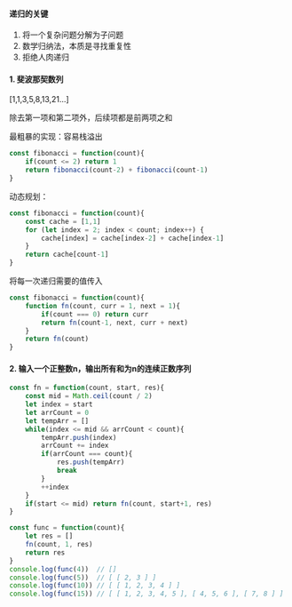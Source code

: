 #### 递归的关键

1. 将一个复杂问题分解为子问题
2. 数学归纳法，本质是寻找重复性
3. 拒绝人肉递归
#### 1. 斐波那契数列

[1,1,3,5,8,13,21...]

除去第一项和第二项外，后续项都是前两项之和


最粗暴的实现：容易栈溢出

```javascript
const fibonacci = function(count){
    if(count <= 2) return 1
    return fibonacci(count-2) + fibonacci(count-1)
}
```

动态规划：

```javascript
const fibonacci = function(count){
    const cache = [1,1]
    for (let index = 2; index < count; index++) {
        cache[index] = cache[index-2] + cache[index-1]
    }
    return cache[count-1]
}
```

将每一次递归需要的值传入

```javascript
const fibonacci = function(count){
    function fn(count, curr = 1, next = 1){
        if(count === 0) return curr
        return fn(count-1, next, curr + next)
    }
    return fn(count)
}
```

#### 2. 输入一个正整数n，输出所有和为n的连续正数序列

```javascript
const fn = function(count, start, res){
    const mid = Math.ceil(count / 2)
    let index = start
    let arrCount = 0
    let tempArr = []
    while(index <= mid && arrCount < count){
        tempArr.push(index)
        arrCount += index
        if(arrCount === count){
            res.push(tempArr)
            break
        }
        ++index
    }
    if(start <= mid) return fn(count, start+1, res)
}

const func = function(count){
    let res = []
    fn(count, 1, res) 
    return res
}
console.log(func(4))  // []
console.log(func(5))  // [ [ 2, 3 ] ]
console.log(func(10)) // [ [ 1, 2, 3, 4 ] ]
console.log(func(15)) // [ [ 1, 2, 3, 4, 5 ], [ 4, 5, 6 ], [ 7, 8 ] ]
```